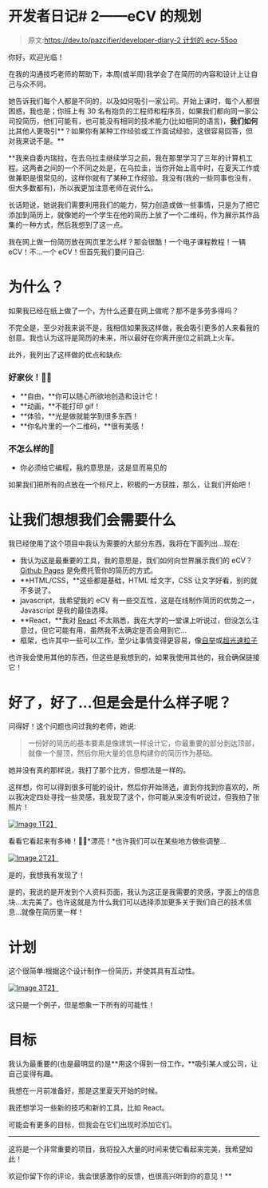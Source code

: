 # 开发者日记# 2——eCV 的规划

> 原文:[https://dev.to/pazcifier/developer-diary-2 计划的 ecv-55oo](https://dev.to/pazcifier/developer-diary-2---the-planning-of-the-ecv-55oo)

你好，欢迎光临！

在我的沟通技巧老师的帮助下，本周(或半周)我学会了在简历的内容和设计上让自己与众不同。

她告诉我们每个人都是不同的，以及如何吸引一家公司。开始上课时，每个人都很困惑，我也是；你班上有 30 名有抱负的工程师和程序员，如果我们都向同一家公司投简历，他们可能有，也可能没有相同的技术能力(比如相同的语言)，**我们如何**比其他人更吸引**？如果你有某种工作经验或工作面试经验，这很容易回答，但对我来说不是。**

 **我来自委内瑞拉，在去乌拉圭继续学习之前，我在那里学习了三年的计算机工程。这两者之间的一个不同之处是，在乌拉圭，当你开始上高中时，在夏天工作或做兼职是很常见的，这样你就有了某种工作经验。我没有(我的一些同事也没有，但大多数都有)，所以我更加注意老师在说什么。

长话短说，她说我们需要利用我们的能力，努力创造或做一些事情，只是为了把它添加到简历上，就像她的一个学生在他的简历上放了一个二维码，作为展示其作品集的一种方式，然后我想到了这一点。

我在网上做一份简历放在网页里怎么样？那会很酷！一个电子课程教程！一辆 eCV！不...一个 eCV！但首先我们要问自己:

# 为什么？

如果我已经在纸上做了一个，为什么还要在网上做呢？那不是多劳多得吗？

不完全是，至少对我来说不是，我相信如果我这样做，我会吸引更多的人来看我的创意。我也认为这将是简历的未来，所以最好在你离开座位之前跳上火车。

此外，我列出了这样做的优点和缺点:

### 好家伙！👍🏻

*   **自由，**你可以随心所欲地创造和设计它！
*   **动画，**不能打印 gif！
*   **体验，**光是做就能学到很多东西！
*   **你名片里的一个二维码，**很有美感！

### 不怎么样的🤢

*   你必须给它编程，我的意思是，这是显而易见的

如果我们把所有的点放在一个标尺上，积极的一方获胜，那么，让我们开始吧！

# 让我们想想我们会需要什么

我已经使用了这个项目中我认为需要的大部分东西，我将在下面列出...现在:

*   我认为这是最重要的工具，我的意思是，我们如何向世界展示我们的 eCV？ [Github Pages](https://pages.github.com/) 是免费托管你的简历的方式。
*   **HTML/CSS，**这些都是基础，HTML 给文字，CSS 让文字好看，别的就不多说了。
*   javascript，我希望我的 eCV 有一些交互性，这是在线制作简历的优势之一，Javascript 是我的最佳选择。
*   **React，**我对 [React](https://reactjs.org/) 不太熟悉，我在大学的一堂课上听说过，但没怎么注意过，但它可能有用，虽然我不太确定是否会用到它...
*   框架，也许其中一些可以工作，至少让事情变得更容易，像[自举](https://getbootstrap.com/)或[超光速粒子](https://tachyons.io/)

也许我会使用其他的东西，但这些是我想到的，如果我使用其他的，我会确保链接它！

# 好了，好了...但是会是什么样子呢？

问得好！这个问题也问过我的老师，她说:

> 一份好的简历的基本要素是像建筑一样设计它，你最重要的部分到达顶部，就像一个屋顶，然后你用大量的信息构建你的简历作为基础。

她并没有真的那样说，我打了那个比方，但想法是一样的。

这样想，你可以得到很多可能的设计，然后你开始筛选，直到你找到你喜欢的，所以我决定四处寻找一些灵感，我发现了这个，你可能从来没有听说过，但我拍了张照片！

[![Image 1](../Images/0b3043ffe702df447cb6795b22a4a9ca.png "The Dev.to profile page")T2】](https://res.cloudinary.com/practicaldev/image/fetch/s--9lQpXglR--/c_limit%2Cf_auto%2Cfl_progressive%2Cq_auto%2Cw_880/https://i.imgur.com/06cIwRG.png)

看看它看起来有多棒！👌🏻*漂亮！*也许我们可以在某些地方做些调整...

[![Image 2](../Images/164a64495db9aa24bc6ecb084cf94923.png "The Dev.to profile page... but better")T2】](https://res.cloudinary.com/practicaldev/image/fetch/s--IWH5bCOD--/c_limit%2Cf_auto%2Cfl_progressive%2Cq_auto%2Cw_880/https://i.imgur.com/PkIRm1q.png)

是的，我想我有发现了！

是的，我说的是开发到个人资料页面，我认为这正是我需要的灵感，字面上的信息块...太完美了。也许这就是为什么我们可以选择添加更多关于我们自己的技术信息...就像在简历里一样！

# 计划

这个很简单:根据这个设计制作一份简历，并使其具有互动性。

[![Image 3](../Images/63aa1617b925d85025410a0a9538bbc0.png "A design for my eCV")T2】](https://res.cloudinary.com/practicaldev/image/fetch/s--0xbK8ZaO--/c_limit%2Cf_auto%2Cfl_progressive%2Cq_auto%2Cw_880/https://i.imgur.com/3yzMphp.png)

这只是一个例子，但是想象一下所有的可能性！

# 目标

我认为最重要的(也是最明显的)是**用这个得到一份工作，**吸引某人或公司，让自己变得有趣。

我想在一月前准备好，那是这里夏天开始的时候。

我还想学习一些新的技巧和新的工具，比如 React。

可能会有更多的目标，但我会在它们出现时添加它们。

* * *

这将是一个非常重要的项目，我将投入大量的时间来使它看起来完美，我希望如此！

欢迎你留下你的评论，我会很感激你的反馈，也很高兴听到你的意见！**